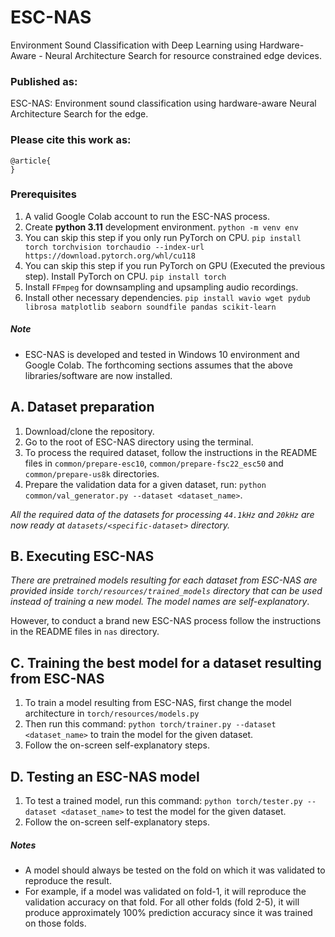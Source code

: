 # ESC-NAS
Environment Sound Classification with Deep Learning using Hardware-Aware - Neural Architecture Search 
for resource constrained edge devices.

### Published as:
ESC-NAS: Environment sound classification using hardware-aware Neural Architecture Search for the edge.
### Please cite this work as:
    @article{
    }

### Prerequisites
1. A valid Google Colab account to run the ESC-NAS process.
2. Create **python 3.11** development environment.
   `python -m venv env`
3. You can skip this step if you only run PyTorch on CPU.
   `pip install torch torchvision torchaudio --index-url https://download.pytorch.org/whl/cu118`
4. You can skip this step if you run PyTorch on GPU (Executed the previous step).
   Install PyTorch on CPU.
   `pip install torch`
5. Install `FFmpeg` for downsampling and upsampling audio recordings.
6. Install other necessary dependencies.
   `pip install wavio wget pydub librosa matplotlib seaborn soundfile pandas scikit-learn`

##### Note
* ESC-NAS is developed and tested in Windows 10 environment and Google Colab. The forthcoming sections assumes that the above libraries/software are now installed.

## A. Dataset preparation
1. Download/clone the repository.
2. Go to the root of ESC-NAS directory using the terminal.
3. To process the required dataset, follow the instructions in the README files in
   `common/prepare-esc10`, `common/prepare-fsc22_esc50` and `common/prepare-us8k` directories.
4. Prepare the validation data for a given dataset, run: ```python common/val_generator.py --dataset <dataset_name>```.

*All the required data of the datasets for processing `44.1kHz` and `20kHz` are now ready at `datasets/<specific-dataset>` directory.*

## B. Executing ESC-NAS
*There are pretrained models resulting for each dataset from ESC-NAS are provided inside `torch/resources/trained_models` directory that can be used instead of 
training a new model. The model names are self-explanatory*.

However, to conduct a brand new ESC-NAS process follow the instructions in the README files in
`nas` directory.

## C. Training the best model for a dataset resulting from ESC-NAS
1. To train a model resulting from ESC-NAS, first change the model architecture in `torch/resources/models.py`
2. Then run this command: ```python torch/trainer.py --dataset <dataset_name>``` to train the model for the given dataset.
3. Follow the on-screen self-explanatory steps.

## D. Testing an ESC-NAS model
1. To test a trained model, run this command: ```python torch/tester.py --dataset <dataset_name>``` to test the model for the given dataset.
2. Follow the on-screen self-explanatory steps.

##### Notes
* A model should always be tested on the fold on which it was validated to reproduce the result.
* For example, if a model was validated on fold-1, it will reproduce the validation accuracy on that fold.
For all other folds (fold 2-5), it will produce approximately 100% prediction accuracy since it was trained on those folds.
